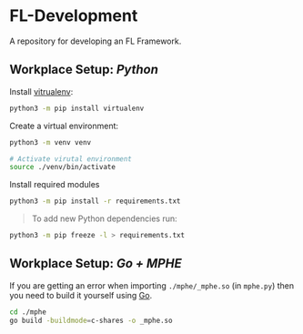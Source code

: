 # FL-Development
A repository for developing an FL Framework.

## Workplace Setup: *Python*

Install [vitrualenv](https://packaging.python.org/guides/installing-using-pip-and-virtual-environments/):
```bash
python3 -m pip install virtualenv
```

Create a virtual environment:
```bash
python3 -m venv venv

# Activate virutal environment
source ./venv/bin/activate
```

Install required modules
```bash
python3 -m pip install -r requirements.txt
```
> To add new Python dependencies run:
```bash
python3 -m pip freeze -l > requirements.txt
```

## Workplace Setup: *Go + MPHE*

If you are getting an error when importing `./mphe/_mphe.so` (in `mphe.py`) then you need to build it yourself using [Go](https://golang.org/doc/install).
```bash
cd ./mphe
go build -buildmode=c-shares -o _mphe.so
```
